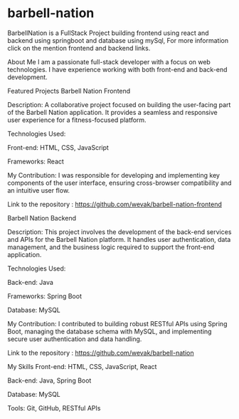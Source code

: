 # barbell-nation
BarbellNation is a FullStack Project building frontend using react and backend using springboot and database using mySql,  For more information click on the mention frontend and backend links.

About Me
I am a passionate full-stack developer with a focus on web technologies. I have experience working with both front-end and back-end development.

Featured Projects
Barbell Nation Frontend

Description: A collaborative project focused on building the user-facing part of the Barbell Nation application. It provides a seamless and responsive user experience for a fitness-focused platform.

Technologies Used:

Front-end: HTML, CSS, JavaScript

Frameworks: React

My Contribution: I was responsible for developing and implementing key components of the user interface, ensuring cross-browser compatibility and an intuitive user flow.

Link to the repository : https://github.com/wevak/barbell-nation-frontend

Barbell Nation Backend

Description: This project involves the development of the back-end services and APIs for the Barbell Nation platform. It handles user authentication, data management, and the business logic required to support the front-end application.

Technologies Used:

Back-end: Java

Frameworks: Spring Boot

Database: MySQL

My Contribution: I contributed to building robust RESTful APIs using Spring Boot, managing the database schema with MySQL, and implementing secure user authentication and data handling.

Link to the repository : https://github.com/wevak/barbell-nation

My Skills
Front-end: HTML, CSS, JavaScript, React

Back-end:  Java, Spring Boot

Database: MySQL

Tools: Git, GitHub, RESTful APIs
